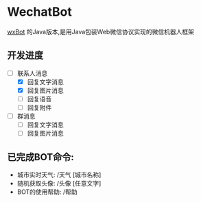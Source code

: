 # WechatBot
[wxBot](https://github.com/liuwons/wxBot) 的Java版本,是用Java包装Web微信协议实现的微信机器人框架

## 开发进度
- [ ] 联系人消息
    - [x] 回复文字消息
    - [x] 回复图片消息
    - [ ] 回复语音
    - [ ] 回复附件
- [ ] 群消息
    - [ ] 回复文字消息
    - [ ] 回复图片消息

## 已完成BOT命令:

- 城市实时天气: /天气 [城市名称]
- 随机获取头像: /头像 [任意文字]
- BOT的使用帮助: /帮助